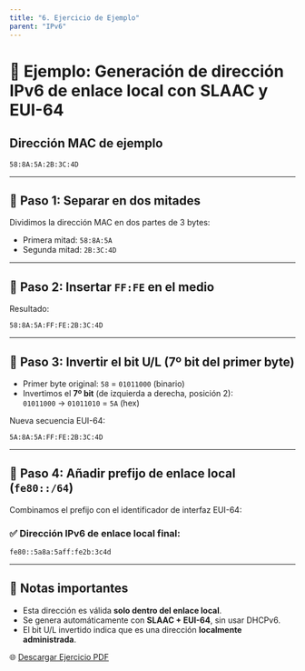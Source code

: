 ```yaml
---
title: "6. Ejercicio de Ejemplo"
parent: "IPv6"
---
```


# 🧪 Ejemplo: Generación de dirección IPv6 de enlace local con SLAAC y EUI-64

## Dirección MAC de ejemplo

```
58:8A:5A:2B:3C:4D
```

---

## 🔧 Paso 1: Separar en dos mitades

Dividimos la dirección MAC en dos partes de 3 bytes:

- Primera mitad: `58:8A:5A`
- Segunda mitad: `2B:3C:4D`

---

## 🔧 Paso 2: Insertar `FF:FE` en el medio

Resultado:

```
58:8A:5A:FF:FE:2B:3C:4D
```

---

## 🔧 Paso 3: Invertir el bit U/L (7º bit del primer byte)

- Primer byte original: `58` = `01011000` (binario)
- Invertimos el **7º bit** (de izquierda a derecha, posición 2):  
  `01011000` → `01011010` = `5A` (hex)

Nueva secuencia EUI-64:

```
5A:8A:5A:FF:FE:2B:3C:4D
```

---

## 🛜 Paso 4: Añadir prefijo de enlace local (`fe80::/64`)

Combinamos el prefijo con el identificador de interfaz EUI-64:

### ✅ Dirección IPv6 de enlace local final:

```
fe80::5a8a:5aff:fe2b:3c4d
```

---

## 🧠 Notas importantes

- Esta dirección es válida **solo dentro del enlace local**.
- Se genera automáticamente con **SLAAC + EUI-64**, sin usar DHCPv6.
- El bit U/L invertido indica que es una dirección **localmente administrada**.


🌐 [Descargar Ejercicio PDF](ejercicio1.pdf)